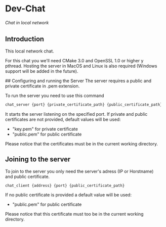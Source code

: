 # Dev-Chat
###### Chat in local network


## Introduction
This local network chat.

For this chat you we'll need CMake 3.0 and OpenSSL 1.0 or higher y pthread.
Hosting the server in MacOS and Linux is also required (Windows support will be added in the future).

## Configuring and running the Server
The server requires a public and private certificate in .pem extension.

To run the server you need to use this command
```bash
chat_server {port} {private_certificate_path} {public_certificate_path}
```
It starts the server listening on the specified port. If private and public certificates are not provided, default values will be used:

 - "key.pem" for private certificate
 - "public.pem" for public certificate


 Please notice that the certificates must be in the current working directory.


 ## Joining to the server
To join to the server you only need the server's adress (IP or Horstname) and public certificate.

```bash
chat_client {address} {port} {public_certificate_path}
```

If no public certificate is provided a default value will be used:
 - "public.pem" for public certificate

Please notice that this certificate must too be in the current working directory.

